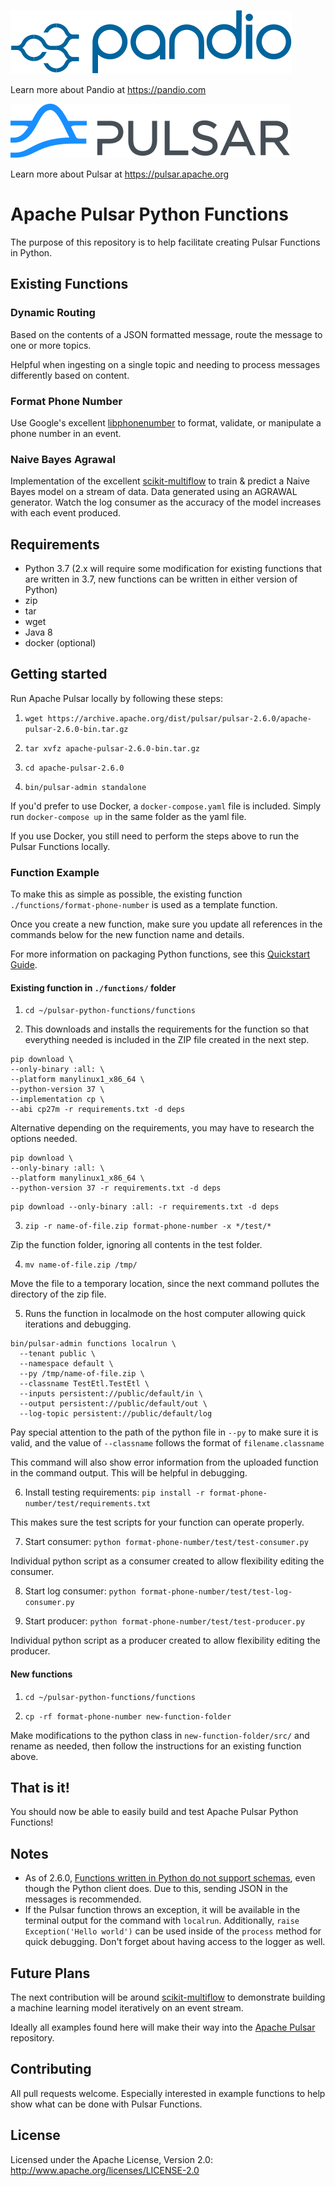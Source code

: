 <a href="https://pandio.com"><img src="assets/pandio_225_blue-05.svg" alt="Pandio Logo"></a>

Learn more about Pandio at https://pandio.com

<a href="https://pulsar.apache.org/"><img src="assets/pulsar.svg" alt="Apache Pulsar Logo"></a>

Learn more about Pulsar at https://pulsar.apache.org

# Apache Pulsar Python Functions

The purpose of this repository is to help facilitate creating Pulsar Functions in Python.

## Existing Functions

### Dynamic Routing

Based on the contents of a JSON formatted message, route the message to one or more topics.

Helpful when ingesting on a single topic and needing to process messages differently based on content.

### Format Phone Number

Use Google's excellent [libphonenumber](https://github.com/google/libphonenumber) to format, validate, or manipulate a phone number
in an event.

### Naive Bayes Agrawal

Implementation of the excellent [scikit-multiflow](https://scikit-multiflow.github.io/) to train & predict a Naive Bayes model on a stream
of data. Data generated using an AGRAWAL generator. Watch the log consumer as the accuracy of the model increases with each event produced.

## Requirements

- Python 3.7 (2.x will require some modification for existing functions that are written in 3.7, new functions can be written in either version of Python)
- zip
- tar
- wget
- Java 8
- docker (optional)

## Getting started

Run Apache Pulsar locally by following these steps:

1. `wget https://archive.apache.org/dist/pulsar/pulsar-2.6.0/apache-pulsar-2.6.0-bin.tar.gz`

2. `tar xvfz apache-pulsar-2.6.0-bin.tar.gz`

3. `cd apache-pulsar-2.6.0`

4. `bin/pulsar-admin standalone`

If you'd prefer to use Docker, a `docker-compose.yaml` file is included. Simply run `docker-compose up` in the same folder as the yaml file.

If you use Docker, you still need to perform the steps above to run the Pulsar Functions locally.

### Function Example

To make this as simple as possible, the existing function `./functions/format-phone-number` is used as a template function.

Once you create a new function, make sure you update all references in the commands below for the new function name and details.

For more information on packaging Python functions, see this [Quickstart Guide](https://pulsar.apache.org/docs/fr/functions-quickstart/#package-python-dependencies).

#### Existing function in `./functions/` folder

1. `cd ~/pulsar-python-functions/functions`

2. This downloads and installs the requirements for the function so that everything needed is included in the ZIP file created in the next step.

```
pip download \
--only-binary :all: \
--platform manylinux1_x86_64 \
--python-version 37 \
--implementation cp \
--abi cp27m -r requirements.txt -d deps
```

Alternative depending on the requirements, you may have to research the options needed.

```
pip download \
--only-binary :all: \
--platform manylinux1_x86_64 \
--python-version 37 -r requirements.txt -d deps
```

```
pip download --only-binary :all: -r requirements.txt -d deps
```

3. `zip -r name-of-file.zip format-phone-number -x */test/*`

Zip the function folder, ignoring all contents in the test folder.

4. `mv name-of-file.zip /tmp/`

Move the file to a temporary location, since the next command pollutes the directory of the zip file.

5. Runs the function in localmode on the host computer allowing quick iterations and debugging.

```
bin/pulsar-admin functions localrun \
  --tenant public \
  --namespace default \
  --py /tmp/name-of-file.zip \
  --classname TestEtl.TestEtl \
  --inputs persistent://public/default/in \
  --output persistent://public/default/out \
  --log-topic persistent://public/default/log
```

Pay special attention to the path of the python file in `--py` to make sure it is valid, and the value of `--classname` follows the format of `filename.classname`

This command will also show error information from the uploaded function in the command output. This will be helpful in debugging.

6. Install testing requirements: `pip install -r format-phone-number/test/requirements.txt`

This makes sure the test scripts for your function can operate properly.

7. Start consumer: `python format-phone-number/test/test-consumer.py`

Individual python script as a consumer created to allow flexibility editing the consumer.

8. Start log consumer: `python format-phone-number/test/test-log-consumer.py`

9. Start producer: `python format-phone-number/test/test-producer.py`

Individual python script as a producer created to allow flexibility editing the producer.

#### New functions

1. `cd ~/pulsar-python-functions/functions`

2. `cp -rf format-phone-number new-function-folder`

Make modifications to the python class in `new-function-folder/src/` and rename as needed, then follow the instructions for an existing function above.

## That is it!

You should now be able to easily build and test Apache Pulsar Python Functions!

## Notes

- As of 2.6.0, [Functions written in Python do not support schemas](https://apache-pulsar.slack.com/archives/C5Z4T36F7/p1593488633393600), even though the Python client does. Due to this, sending JSON in the messages is recommended.
- If the Pulsar function throws an exception, it will be available in the terminal output for the command with `localrun`. Additionally, `raise Exception('Hello world')` can be used inside of the `process` method for quick debugging. Don't forget about having access to the logger as well.

## Future Plans

The next contribution will be around [scikit-multiflow](https://github.com/scikit-multiflow/scikit-multiflow) to demonstrate building a machine learning model iteratively on an event stream.

Ideally all examples found here will make their way into the [Apache Pulsar](https://github.com/apache/pulsar) repository.

## Contributing

All pull requests welcome. Especially interested in example functions to help show what can be done with Pulsar Functions.

## License

Licensed under the Apache License, Version 2.0: http://www.apache.org/licenses/LICENSE-2.0